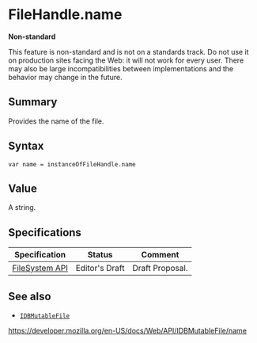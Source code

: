 # FileHandle.name

**Non-standard**

This feature is non-standard and is not on a standards track. Do not use it on production sites facing the Web: it will not work for every user. There may also be large incompatibilities between implementations and the behavior may change in the future.

## Summary

Provides the name of the file.

## Syntax

    var name = instanceOfFileHandle.name

## Value

A string.

## Specifications

<table><thead><tr class="header"><th>Specification</th><th>Status</th><th>Comment</th></tr></thead><tbody><tr class="odd"><td><a href="https://w3c.github.io/filesystem-api/">FileSystem API</a></td><td><span class="spec-ed">Editor's Draft</span></td><td>Draft Proposal.</td></tr></tbody></table>

## See also

- [`IDBMutableFile`](../idbmutablefile)

<a href="https://developer.mozilla.org/en-US/docs/Web/API/IDBMutableFile/name" class="_attribution-link">https://developer.mozilla.org/en-US/docs/Web/API/IDBMutableFile/name</a>
